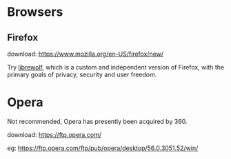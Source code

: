 # Browsers

## Firefox

download: https://www.mozilla.org/en-US/firefox/new/

Try [librewolf](https://librewolf.net/), which is a custom and independent version of Firefox, with the primary goals of privacy, security and user freedom. 

# Opera

Not recommended, Opera has presently been acquired by 360.

download: https://ftp.opera.com/

eg: https://ftp.opera.com/ftp/pub/opera/desktop/56.0.3051.52/win/